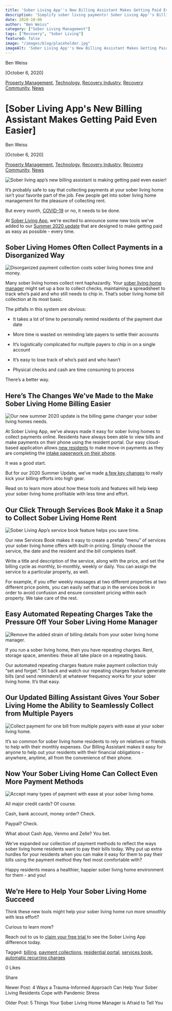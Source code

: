 ```yaml
---
title: 'Sober Living App''s New Billing Assistant Makes Getting Paid Even Easier'
description: 'Simplify sober living payments! Sober Living App''s Billing Assistant (Oct 2020) automates rent, handles multiple payers & more payment methods. Get paid easier!'
date: 2020-10-06
author: "Ben Weiss"
category: ["Sober Living Management"]
tags: ["Recovery", "Sober Living"]
featured: false
image: "/images/blog/placeholder.jpg"
imageAlt: 'Sober Living App''s New Billing Assistant Makes Getting Paid Even Easier'
---
```


Ben Weiss

[October 6, 2020]

[Property Management](/sober-living-app-blog/category/Property+Management), [Technology](/sober-living-app-blog/category/Technology), [Recovery Industry](/sober-living-app-blog/category/Recovery+Industry), [Recovery Community](/sober-living-app-blog/category/Recovery+Community), [News](/sober-living-app-blog/category/News)

#  [Sober Living App's New Billing Assistant Makes Getting Paid Even Easier]

Ben Weiss

[October 6, 2020]

[Property Management](/sober-living-app-blog/category/Property+Management), [Technology](/sober-living-app-blog/category/Technology), [Recovery Industry](/sober-living-app-blog/category/Recovery+Industry), [Recovery Community](/sober-living-app-blog/category/Recovery+Community), [News](/sober-living-app-blog/category/News)

![Sober living app’s new billing assistant is making getting paid even easier!](/images/blog/sober-living-apps-new-billing-assistant-makes-getting-paid-even-easier/Screenshot_2020-10-01_at_1.02.51_PM.png)

It’s probably safe to say that collecting payments at your sober living home isn’t your favorite part of the job. Few people get into sober living home management for the pleasure of collecting rent. 

But every month, [COVID-19](/sober-living-app-blog/3-coronavirus-changes-your-sober-living-home-needs-to-make-this-week) or no, it needs to be done. 

At [Sober Living App](/), we’re excited to announce some new tools we’ve added to our [Summer 2020 update](https://info.behavehealth.com/en/behave-health-summer-2020-update) that are designed to make getting paid as easy as possible - every time.

## Sober Living Homes Often Collect Payments in a Disorganized Way

![Disorganized payment collection costs sober living homes time and money.](/images/blog/sober-living-apps-new-billing-assistant-makes-getting-paid-even-easier/Screenshot_2020-10-01_at_1.03.50_PM.png)

Many sober living homes collect rent haphazardly. Your [sober living home manager](/sober-living-app-blog/5-things-your-sober-living-home-manager-is-afraid-to-tell-you) might set up a box to collect checks, maintaining a spreadsheet to track who’s paid and who still needs to chip in. That’s sober living home bill collection at its most basic.

The pitfalls in this system are obvious:

  * It takes a lot of time to personally remind residents of the payment due date 

  * More time is wasted on reminding late payers to settle their accounts 

  * It’s logistically complicated for multiple payers to chip in on a single account 

  * It’s easy to lose track of who’s paid and who hasn’t

  * Physical checks and cash are time consuming to process  

There’s a better way.

## Here’s The Changes We’ve Made to the Make Sober Living Home Billing Easier 

![Our new summer 2020 update is the billing game changer your sober living homes needs.](/images/blog/sober-living-apps-new-billing-assistant-makes-getting-paid-even-easier/image-asset.png)

At Sober Living App, we’ve always made it easy for sober living homes to collect payments online. Residents have always been able to view bills and make payments on their phone using the resident portal. Our easy cloud-based application allows [new residents](https://soberlivingapp.com/sober-living-app-blog/2020/3/17/mastering-admissions-at-your-sober-living-home) to make move-in payments as they are completing the [intake paperwork on their phone](https://soberlivingapp.com/sober-living-app-blog/2020/6/30/heres-what-you-need-to-start-including-in-your-sober-living-home-resident-agreements). 

It was a good start. 

But for our 2020 Summer Update, we’ve made [a few key changes](/sober-living-app-blog/chaotic-admissions-and-billing-check-out-sober-living-apps-admissions-20-update) to really kick your billing efforts into high gear. 

Read on to learn more about how these tools and features will help keep your sober living home profitable with less time and effort. 

## Our Click Through Services Book Make it a Snap to Collect Sober Living Home Rent 

![Sober Living App’s service book feature helps you save time.](/images/blog/sober-living-apps-new-billing-assistant-makes-getting-paid-even-easier/Screenshot_2020-10-01_at_11.59.46_AM.jpg)

Our new Services Book makes it easy to create a prefab “menu” of services your sober living home offers with built-in pricing. Simply choose the service, the date and the resident and the bill completes itself. 

Write a title and description of the service, along with the price, and set the billing cycle as monthly, bi-monthly, weekly or daily. You can assign the service to a particular property, as well. 

For example, if you offer weekly massages at two different properties at two different price points, you can easily set that up in the services book in order to avoid confusion and ensure consistent pricing within each property. We take care of the rest.

## Easy Automated Repeating Charges Take the Pressure Off Your Sober Living Home Manager 

 

![Remove the added strain of billing details from your sober living home manager.](/images/blog/sober-living-apps-new-billing-assistant-makes-getting-paid-even-easier/Screenshot_2020-10-01_at_1.08.48_PM.png)

 

If you run a sober living home, then you have repeating charges. Rent, storage space, amenities: these all take place on a repeating basis. 

Our automated repeating charges feature make payment collection truly “set and forget.” Sit back and watch our repeating charges feature generate bills (and send reminders!) at whatever frequency works for your sober living home. It’s that easy.  

## Our Updated Billing Assistant Gives Your Sober Living Home the Ability to Seamlessly Collect from Multiple Payers 

![Collect payment for one bill from multiple payers with ease at your sober living home.](/images/blog/sober-living-apps-new-billing-assistant-makes-getting-paid-even-easier/Screenshot_2020-10-01_at_1.09.22_PM.png)

It’s so common for sober living home residents to rely on relatives or friends to help with their monthly expenses. Our Billing Assistant makes it easy for anyone to help out your residents with their financial obligations - anywhere, anytime, all from the convenience of their phone.

## Now Your Sober Living Home Can Collect Even More Payment Methods

![Accept many types of payment with ease at your sober living home.](/images/blog/sober-living-apps-new-billing-assistant-makes-getting-paid-even-easier/Screenshot_2020-10-01_at_11.59.57_AM.jpg)

All major credit cards? Of course. 

Cash, bank account, money order? Check. 

Paypal? Check. 

What about Cash App, Venmo and Zelle? You bet. 

We’ve expanded our collection of payment methods to reflect the ways sober living home residents want to pay their bills today. Why put up extra hurdles for your residents when you can make it easy for them to pay their bills using the payment method they feel most comfortable with? 

Happy residents means a healthier, happier sober living home environment for them - and you!

## We’re Here to Help Your Sober Living Home Succeed 

Think these new tools might help your sober living home run more smoothly with less effort? 

Curious to learn more? 

Reach out to us to [claim your free trial ](https://behavehealth.com/get-started)to see the Sober Living App difference today. 

Tagged: [billing](/sober-living-app-blog/tag/billing), [payment collections](/sober-living-app-blog/tag/payment+collections), [residential portal](/sober-living-app-blog/tag/residential+portal), [services book](https://soberlivingapp.com/sober-living-app-blog/tag/services+book), [automatic recurring charges](https://soberlivingapp.com/sober-living-app-blog/tag/automatic+recurring+charges)

0 Likes

Share

Newer Post: 4 Ways a Trauma-Informed Approach Can Help Your Sober Living Residents Cope with Pandemic Stress

Older Post: 5 Things Your Sober Living Home Manager is Afraid to Tell You